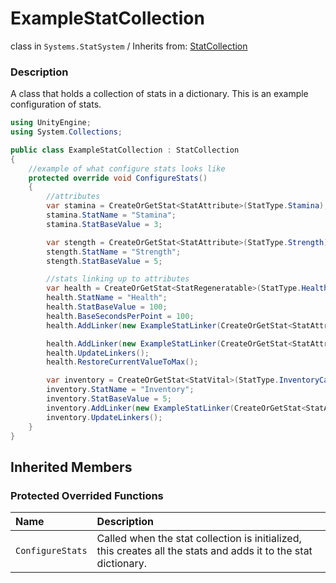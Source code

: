 # ExampleStatCollection

class in `Systems.StatSystem` / Inherits from: [StatCollection][1]

### Description

A class that holds a collection of stats in a dictionary.
This is an example configuration of stats.

```csharp
using UnityEngine;
using System.Collections;

public class ExampleStatCollection : StatCollection
{
    //example of what configure stats looks like
    protected override void ConfigureStats()
    {
        //attributes
        var stamina = CreateOrGetStat<StatAttribute>(StatType.Stamina);
        stamina.StatName = "Stamina";
        stamina.StatBaseValue = 3;

        var stength = CreateOrGetStat<StatAttribute>(StatType.Strength);
        stength.StatName = "Strength";
        stength.StatBaseValue = 5;

        //stats linking up to attributes
        var health = CreateOrGetStat<StatRegeneratable>(StatType.Health);
        health.StatName = "Health";
        health.StatBaseValue = 100;
        health.BaseSecondsPerPoint = 100;
        health.AddLinker(new ExampleStatLinker(CreateOrGetStat<StatAttribute>(StatType.Stamina), 10f));

        health.AddLinker(new ExampleStatLinker(CreateOrGetStat<StatAttribute>(StatType.Endurance), 5f, true));
        health.UpdateLinkers();
        health.RestoreCurrentValueToMax();

        var inventory = CreateOrGetStat<StatVital>(StatType.InventoryCap);
        inventory.StatName = "Inventory";
        inventory.StatBaseValue = 5;
        inventory.AddLinker(new ExampleStatLinker(CreateOrGetStat<StatAttribute>(StatType.Strength), 1f));
        inventory.UpdateLinkers();
    }
}
```

## Inherited Members

### Protected Overrided Functions

| Name | Description |
| :--- | :---------- |
| `ConfigureStats` | Called when the stat collection is initialized, this creates all the stats and adds it to the stat dictionary. |

[1]: ../StatCollection.md